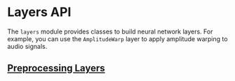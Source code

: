 # Layers API

The `layers` module provides classes to build neural network layers. For example, you can use the `AmplitudeWarp` layer to apply amplitude warping to audio signals.

## [Preprocessing Layers](preprocessing/index.md)
